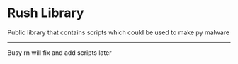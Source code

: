 # Rush Library

Public library that contains scripts which could be used to make py malware

------------------------------------------------------

Busy rn will fix and add scripts later
